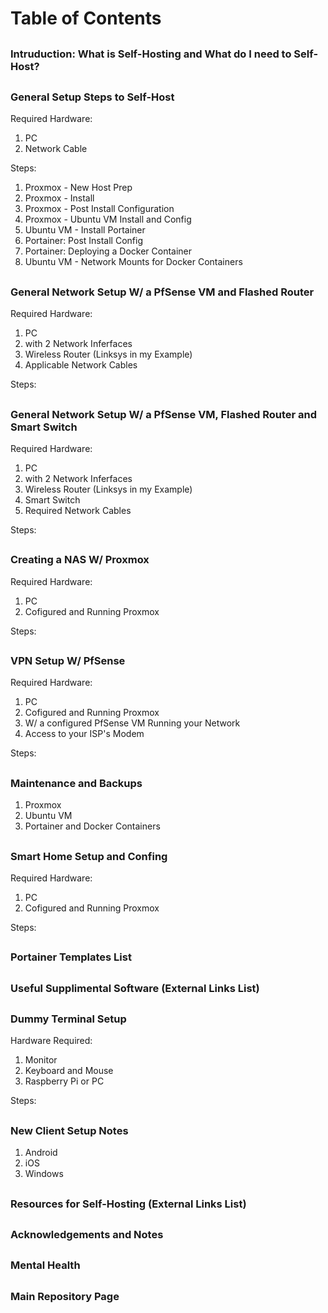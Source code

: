# Table of Contents

##

### Intruduction: What is Self-Hosting and What do I need to Self-Host?

##

### General Setup Steps to Self-Host

Required Hardware: 
1. PC
2. Network Cable

Steps: 

1. Proxmox - New Host Prep
2. Proxmox - Install
3. Proxmox - Post Install Configuration 
4. Proxmox - Ubuntu VM Install and Config
5. Ubuntu VM - Install Portainer
6. Portainer: Post Install Config
7. Portainer: Deploying a Docker Container
8. Ubuntu VM - Network Mounts for Docker Containers

##

### General Network Setup W/ a PfSense VM and Flashed Router

Required Hardware:

1. PC 
2. with 2 Network Inferfaces 
3. Wireless Router (Linksys in my Example) 
4. Applicable Network Cables

Steps: 

##

### General Network Setup W/ a PfSense VM, Flashed Router and Smart Switch

Required Hardware: 

1. PC 
2. with 2 Network Inferfaces
3. Wireless Router (Linksys in my Example) 
4. Smart Switch
5. Required Network Cables 

 Steps:
 
##

### Creating a NAS W/ Proxmox

Required Hardware:

 1. PC
 2. Cofigured and Running Proxmox

Steps: 

##

### VPN Setup W/ PfSense

Required Hardware:

 1. PC
 2. Cofigured and Running Proxmox
 3. W/ a configured PfSense VM Running your Network
 4. Access to your ISP's Modem 

Steps: 

##

### Maintenance and Backups 

1. Proxmox
2. Ubuntu VM
3. Portainer and Docker Containers

##

### Smart Home Setup and Confing

Required Hardware:

 1. PC
 2. Cofigured and Running Proxmox

Steps: 

##

### Portainer Templates List

##

### Useful Supplimental Software (External Links List)

##

### Dummy Terminal Setup 

Hardware Required: 
 1. Monitor 
 2. Keyboard and Mouse 
 3. Raspberry Pi or PC

Steps: 

##

### New Client Setup Notes

 1. Android 
 2. iOS
 3. Windows

##

### Resources for Self-Hosting (External Links List)

##

### Acknowledgements and Notes

##

### Mental Health

##

### Main Repository Page
